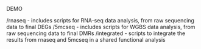 DEMO

/rnaseq - includes scripts for RNA-seq data analysis, from raw sequencing data to final DEGs
/5mcseq - includes scripts for WGBS data analysis, from raw sequencing data to final DMRs
/integrated - scripts to integrate the results from rnaseq and 5mcseq in a shared functional analysis
